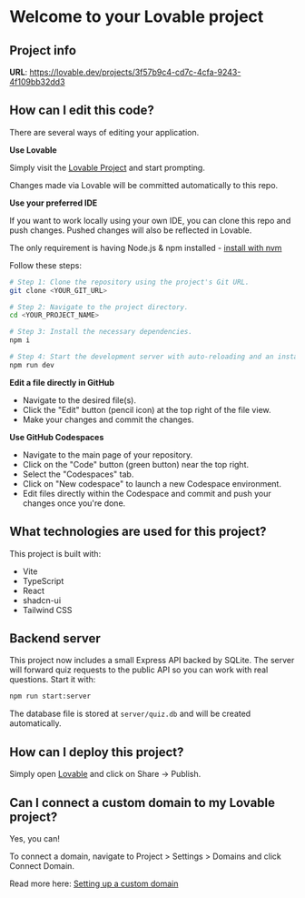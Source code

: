 # Welcome to your Lovable project

## Project info

**URL**: https://lovable.dev/projects/3f57b9c4-cd7c-4cfa-9243-4f109bb32dd3

## How can I edit this code?

There are several ways of editing your application.

**Use Lovable**

Simply visit the [Lovable Project](https://lovable.dev/projects/3f57b9c4-cd7c-4cfa-9243-4f109bb32dd3) and start prompting.

Changes made via Lovable will be committed automatically to this repo.

**Use your preferred IDE**

If you want to work locally using your own IDE, you can clone this repo and push changes. Pushed changes will also be reflected in Lovable.

The only requirement is having Node.js & npm installed - [install with nvm](https://github.com/nvm-sh/nvm#installing-and-updating)

Follow these steps:

```sh
# Step 1: Clone the repository using the project's Git URL.
git clone <YOUR_GIT_URL>

# Step 2: Navigate to the project directory.
cd <YOUR_PROJECT_NAME>

# Step 3: Install the necessary dependencies.
npm i

# Step 4: Start the development server with auto-reloading and an instant preview.
npm run dev
```

**Edit a file directly in GitHub**

- Navigate to the desired file(s).
- Click the "Edit" button (pencil icon) at the top right of the file view.
- Make your changes and commit the changes.

**Use GitHub Codespaces**

- Navigate to the main page of your repository.
- Click on the "Code" button (green button) near the top right.
- Select the "Codespaces" tab.
- Click on "New codespace" to launch a new Codespace environment.
- Edit files directly within the Codespace and commit and push your changes once you're done.

## What technologies are used for this project?

This project is built with:

- Vite
- TypeScript
- React
- shadcn-ui
- Tailwind CSS

## Backend server

This project now includes a small Express API backed by SQLite. The server will
forward quiz requests to the public API so you can work with real questions.
Start it with:

```bash
npm run start:server
```

The database file is stored at `server/quiz.db` and will be created automatically.

## How can I deploy this project?

Simply open [Lovable](https://lovable.dev/projects/3f57b9c4-cd7c-4cfa-9243-4f109bb32dd3) and click on Share -> Publish.

## Can I connect a custom domain to my Lovable project?

Yes, you can!

To connect a domain, navigate to Project > Settings > Domains and click Connect Domain.

Read more here: [Setting up a custom domain](https://docs.lovable.dev/tips-tricks/custom-domain#step-by-step-guide)
